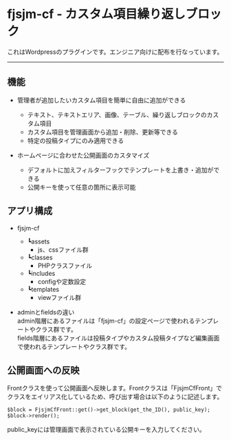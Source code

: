 # fjsjm-cf - カスタム項目繰り返しブロック

これはWordpressのプラグインです。エンジニア向けに配布を行なっています。

---

## 機能

- 管理者が追加したいカスタム項目を簡単に自由に追加ができる
    - テキスト、テキストエリア、画像、テーブル、繰り返しブロックのカスタム項目
    - カスタム項目を管理画面から追加・削除、更新等できる
    - 特定の投稿タイプにのみ適用できる

- ホームページに合わせた公開画面のカスタマイズ
    - デフォルトに加えフィルターフックでテンプレートを上書き・追加ができる
    - 公開キーを使って任意の箇所に表示可能

## アプリ構成

- fjsjm-cf
    - ┗assets
        - js、cssファイル群
    - ┗classes
        - PHPクラスファイル
    - ┗includes
        - configや定数設定
    - ┗templates
        - viewファイル群

- adminとfieldsの違い<br>
admin階層にあるファイルは「fjsjm-cf」の設定ページで使われるテンプレートやクラス群です。<br>
fields階層にあるファイルは投稿タイプやカスタム投稿タイプなど編集画面で使われるテンプレートやクラス群です。

## 公開画面への反映
Frontクラスを使って公開画面へ反映します。Frontクラスは「FjsjmCfFront」でクラスをエイリアス化しているため、呼び出す場合は以下のように記述します。

    $block = FjsjmCfFront::get()->get_block(get_the_ID(), public_key);
    $block->render();

public_keyには管理画面で表示されている公開キーを入力してください。